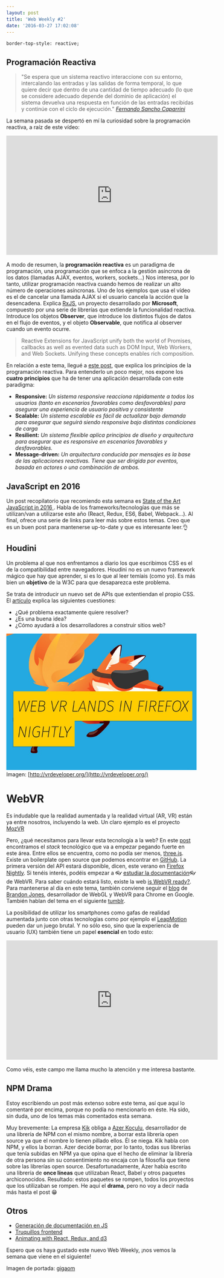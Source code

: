 ```yaml
---
layout: post
title: 'Web Weekly #2'
date: '2016-03-27 17:02:08'
---
```


<pre><code class="language-css">border-top-style: reactive;
</code></pre>

## Programación Reactiva

> "Se espera que un sistema reactivo interaccione con su entorno, intercalando las entradas y las salidas de forma temporal, lo que quiere decir que dentro de una cantidad de tiempo adecuado (lo que se considere adecuado depende del dominio de aplicación) el sistema devuelva una respuesta en función de las entradas recibidas y continúe con el ciclo de ejecución." *[
Fernando Sancho Caparrini](http://www.cs.us.es/~fsancho/?e=111)*

La semana pasada se despertó en mí la curiosidad sobre la programación reactiva, a raíz de este vídeo:

<iframe width="560" height="315" src="https://www.youtube.com/embed/COviCoUtwx4" frameborder="0" allowfullscreen></iframe>

A modo de resumen, la **programación reactiva** es un paradigma de programación, una programación que se enfoca a la gestión asíncrona de los datos (llamadas AJAX, eventos, workers, sockets...) Nos interesa, por lo tanto, utilizar programación reactiva cuando hemos de realizar un alto número de operaciones asíncronas. Uno de los ejemplos que usa el vídeo es el de cancelar una llamada AJAX si el usuario cancela la acción que la desencadena. Explica [RxJS](https://github.com/Reactive-Extensions/RxJS), un proyecto desarrollado por **Microsoft**, compuesto por una serie de librerías que extiende la funcionalidad reactiva. Introduce los objetos **Observer**, que introduce los distintos flujos de datos en el flujo de eventos, y el objeto **Observable**, que notifica al observer cuando un evento ocurre.

> Reactive Extensions for JavaScript unify both the world of Promises, callbacks as well as evented data such as DOM Input, Web Workers, and Web Sockets. Unifying these concepts enables rich composition.

En relación a este tema, llegué a [este post](https://medium.com/reactive-programming/what-is-reactive-programming-bc9fa7f4a7fc#.tw800o5gv), que explica los principios de la programación reactiva. Para entenderlo un poco mejor, nos expone los **cuatro principios** que ha de tener una aplicación desarrollada con este paradigma:

* **Responsive:** *Un sistema responsive reacciona rápidamente a todos los usuarios (tanto en escenarios favorables como desfavorables) para asegurar una experiencia de usuario positiva y consistente*
* **Scalable:** *Un sistema escalable es fácil de actualizar bajo demanda para asegurar que seguirá siendo responsive bajo distintas condiciones de carga*
* **Resilient:** *Un sistema flexible aplica principios de diseño y arquitectura para asegurar que es responsive en escenarios favorables y desfavorables.*
* **Message-driven:** *Un arquitectura conducida por mensajes es la base de las aplicaciones reactivas. Tiene que ser dirigida por eventos, basada en actores o una combinación de ambos.*

## JavaScript en 2016

Un post recopilatorio que recomiendo esta semana es [State of the Art JavaScript in 2016 ](https://medium.com/javascript-and-opinions/state-of-the-art-javascript-in-2016-ab67fc68eb0b#.phsllzxhg). Habla de los frameworks/tecnologías que más se utilizan/van a utilizarse este año (React, Redux, ES6, Babel, Webpack...). Al final, ofrece una serie de links para leer más sobre estos temas. Creo que es un buen post para mantenerse up-to-date y que es interesante leer.👌

## Houdini

Un problema al que nos enfrentamos a diario los que escribimos CSS es el de la compatibilidad entre navegadores. Houdini no es un nuevo framework mágico que hay que aprender, si es lo que al leer temíais (como yo). Es más bien un **objetivo** de la W3C para que desaparezca este problema.

Se trata de introducir un nuevo set de APIs que extentiendan el propio CSS. El [artículo](https://www.smashingmagazine.com/2016/03/houdini-maybe-the-most-exciting-development-in-css-youve-never-heard-of/) explica las siguientes cuestiones:

* ¿Qué problema exactamente quiere resolver?
* ¿Es una buena idea?
* ¿Cómo ayudará a los desarrolladores a construir sitios web?

![](/img/content/images/2016/03/virtual-reality-2.jpg)
Imagen: [http://vrdeveloper.org/](http://vrdeveloper.org/)
# WebVR

Es indudable que la realidad aumentada y la realidad virtual (AR, VR) están ya entre nosotros, incluyendo la web. Un claro ejemplo es el proyecto [MozVR](http://mozvr.com/)

Pero, ¿qué necesitamos para llevar esta tecnología a la web? En este [post](http://www.sitepoint.com/how-to-build-vr-on-the-web-today/) encontramos el *stack* tecnológico que va a empezar pegando fuerte en este área. Entre ellos se encuentra, como no podía ser menos, [three.js](http://threejs.org/). Existe un boilerplate open source que podemos encontrar en [GitHub](https://github.com/borismus/webvr-boilerplate). La primera versión del API estará disponible, dicen, este verano en [Firefox Nightly](https://nightly.mozilla.org/). Si tenéis interés, podéis empezar a 👓 [estudiar la documentación](https://mozvr.github.io/webvr-spec/)👓 de WebVR. Para saber cuándo estará listo, existe la web [is WebVR ready?](https://iswebvrready.org/). Para mantenerse al día en este tema, también conviene seguir el [blog](http://blog.tojicode.com/) de [Brandon Jones](https://twitter.com/Tojiro), desarrollador de WebGL y WebVR para Chrome en Google. También hablan del tema en el siguiente [tumblr](http://webglvr.tumblr.com/).

La posibilidad de utilizar los smartphones como gafas de realidad aumentada junto con otras tecnologías como por ejemplo el [LeapMotion](https://www.leapmotion.com/) pueden dar un juego brutal. Y no sólo eso, sino que la experiencia de usuario (UX) también tiene un papel **esencial** en todo esto:

<iframe width="560" height="315" src="https://www.youtube.com/embed/ZOaOYTOpwyM" frameborder="0" allowfullscreen></iframe>

Como véis, este campo me llama mucho la atención y me interesa bastante.

## NPM Drama

Estoy escribiendo un post más extenso sobre este tema, así que aquí lo comentaré por encima, porque no podía no mencionarlo en éste. Ha sido, sin duda, uno de los temas más comentados esta semana.

Muy brevemente: La empresa [Kik](https://www.kik.com/) obliga a [Azer Koçulu](https://twitter.com/azerbike), desarrollador de una librería de NPM con el mismo nombre, a borrar esta librería open source ya que el nombre lo tienen pillado ellos. Él se niega. Kik habla con NPM, y ellos la borran. Azer decide borrar, por lo tanto, todas sus librerías que tenía subidas en NPM ya que opina que el hecho de eliminar la librería de otra persona sin su consentimiento no encaja con la filosofía que tiene sobre las librerías open source. Desafortunadamente, Azer había escrito una librería de **once líneas** que utilizaban React, Babel y otros paquetes archiconocidos. Resultado: estos paquetes se rompen, todos los proyectos que los utilizaban se rompen. He aquí el **drama**, pero no voy a decir nada más hasta el post 😁
## Otros
* [Generación de documentación en JS](http://www.fusioncharts.com/blog/2013/12/jsdoc-vs-yuidoc-vs-doxx-vs-docco-choosing-a-javascript-documentation-generator/)
* [Truquillos frontend](https://www.smashingmagazine.com/2016/03/dirty-tricks-dark-corners-front-end-slides-pdf/)
* [Animating with React, Redux, and d3](http://swizec.com/blog/animating-with-react-redux-and-d3/swizec/6775)

Espero que os haya gustado este nuevo Web Weekly, ¡nos vemos la semana que viene en el siguiente!

Imagen de portada: [gigaom](https://gigaom.com/2015/02/02/responsive-web-design-is-coming-to-vr/)
